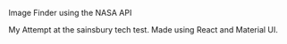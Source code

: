 Image Finder using the NASA API

My Attempt at the sainsbury tech test.
Made using React and Material UI.
